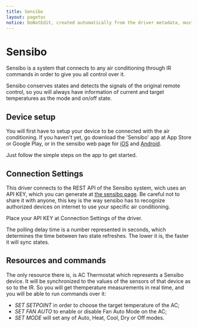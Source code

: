 ```yaml
---
title: Sensibo
layout: pagetoc
notice: DoNotEdit, created automatically from the driver metadata, must be updated on the driver itself
---
```

Sensibo
==============

Sensibo is a system that connects to any air conditioning through IR commands in order to give you
all control over it.

Sensibo conserves states and detects the signals of the original remote control, so you will always
have information of current and target temperatures as the mode and on/off state.


Device setup
------------

You will first have to setup your device to be connected with the air conditioning.
If you haven't yet, go download the 'Sensibo' app at App Store or Google Play, or in the sensibo
web page for [iOS](http://sensibo.com/pages/ios) and [Android](http://sensibo.com/pages/android).

Just follow the simple steps on the app to get started.


Connection Settings
-------------------

This driver connects to the REST API of the Sensibo system, wich uses an API KEY, which you can generate at
[the sensibo page](https://home.sensibo.com/me/api). Be careful not to share it with anyone, this key is the
way sensibo has to recognize authorized devices on internet to use your specific air conditioning.

Place your API KEY at Connection Settings of the driver.

The polling delay time is a number represented in seconds, which determines the time between two state refreshes.
The lower it is, the faster it will sync states.


Resources and commands
----------------------

The only resource there is, is AC Thermostat which represents a Sensibo device. It will be synchronized to the values
of the sensors of that device as so to the IR. So you will get themperature measurements in real time, and you will be
able to run commands over it:

  - _SET SETPOINT_ in order to choose the target temperature of the AC;
  - _SET FAN AUTO_ to enable or disable Fan Auto Mode on the AC;
  - _SET MODE_ will set any of Auto, Heat, Cool, Dry or Off modes.

